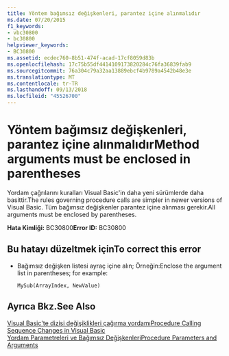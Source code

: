 ```yaml
---
title: Yöntem bağımsız değişkenleri, parantez içine alınmalıdır
ms.date: 07/20/2015
f1_keywords:
- vbc30800
- bc30800
helpviewer_keywords:
- BC30800
ms.assetid: ecdec760-8b51-474f-acad-17cf8059d83b
ms.openlocfilehash: 17c75b55df4414109173820284c76fa36839fab9
ms.sourcegitcommit: 76a304c79a32aa13889ebcf4b9789a4542b48e3e
ms.translationtype: MT
ms.contentlocale: tr-TR
ms.lasthandoff: 09/13/2018
ms.locfileid: "45526700"
---
```

# <a name="method-arguments-must-be-enclosed-in-parentheses"></a><span data-ttu-id="b17d8-102">Yöntem bağımsız değişkenleri, parantez içine alınmalıdır</span><span class="sxs-lookup"><span data-stu-id="b17d8-102">Method arguments must be enclosed in parentheses</span></span>
<span data-ttu-id="b17d8-103">Yordam çağrılarını kuralları Visual Basic'in daha yeni sürümlerde daha basittir.</span><span class="sxs-lookup"><span data-stu-id="b17d8-103">The rules governing procedure calls are simpler in newer versions of Visual Basic.</span></span> <span data-ttu-id="b17d8-104">Tüm bağımsız değişkenler parantez içine alınması gerekir.</span><span class="sxs-lookup"><span data-stu-id="b17d8-104">All arguments must be enclosed by parentheses.</span></span>  
  
 <span data-ttu-id="b17d8-105">**Hata Kimliği:** BC30800</span><span class="sxs-lookup"><span data-stu-id="b17d8-105">**Error ID:** BC30800</span></span>  
  
## <a name="to-correct-this-error"></a><span data-ttu-id="b17d8-106">Bu hatayı düzeltmek için</span><span class="sxs-lookup"><span data-stu-id="b17d8-106">To correct this error</span></span>  
  
-   <span data-ttu-id="b17d8-107">Bağımsız değişken listesi ayraç içine alın; Örneğin:</span><span class="sxs-lookup"><span data-stu-id="b17d8-107">Enclose the argument list in parentheses; for example:</span></span>  
  
    ```  
    MySub(ArrayIndex, NewValue)  
    ```  
  
## <a name="see-also"></a><span data-ttu-id="b17d8-108">Ayrıca Bkz.</span><span class="sxs-lookup"><span data-stu-id="b17d8-108">See Also</span></span>  
 [<span data-ttu-id="b17d8-109">Visual Basic'te dizisi değişiklikleri çağırma yordamı</span><span class="sxs-lookup"><span data-stu-id="b17d8-109">Procedure Calling Sequence Changes in Visual Basic</span></span>](https://msdn.microsoft.com/library/4ef1eea6-36cb-4b97-a31b-9ba65e46a9fd)  
 [<span data-ttu-id="b17d8-110">Yordam Parametreleri ve Bağımsız Değişkenleri</span><span class="sxs-lookup"><span data-stu-id="b17d8-110">Procedure Parameters and Arguments</span></span>](../../visual-basic/programming-guide/language-features/procedures/procedure-parameters-and-arguments.md)

